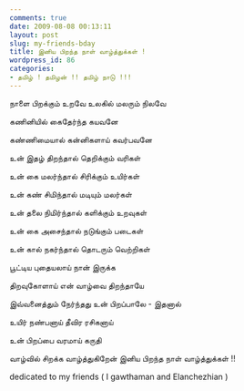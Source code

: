 ```yaml
---
comments: true
date: 2009-08-08 00:13:11
layout: post
slug: my-friends-bday
title: இனிய பிறந்த நாள் வாழ்த்துக்கள் !
wordpress_id: 86
categories:
- தமிழ் ! தமிழன் !! தமிழ் நாடு !!!
---
```


நாளை  பிறக்கும்  உறவே
உலகில் மலரும் நிலவே

கணினியில் கைதேர்ந்த
கயவனே

கண்ணிமையால்  கன்னிகளாய்
கவர்பவனே

உன் இதழ் திறந்தால்
தெறிக்கும் வரிகள்

உன் கை மலர்ந்தால்
சிரிக்கும்  உயிர்கள்

உன் கண் சிமிந்தால்
மடியும் மலர்கள்

உன் தலை நிமிர்ந்தால்
களிக்கும் உறவுகள்

உன் கை அசைந்தால்
நடுங்கும் படைகள்

உன் கால் நகர்ந்தால்
தொடரும் வெற்றிகள்

பூட்டிய புதையலாய்
நான் இருக்க

திறவுகோளாய்   என்
வாழ்வை திறந்தாயே

இவ்வனைத்தும் நேர்ந்தது
உன் பிறப்பாலே - இதனால்

உயிர் நண்பனாய்
தீவிர ரசிகனாய்

உன் பிறப்பை
வரமாய் கருதி

வாழ்வில் சிறக்க
வாழ்த்துகிறேன்
இனிய பிறந்த நாள் வாழ்த்துக்கள் !!

dedicated
to my friends ( I gawthaman  and Elanchezhian )

